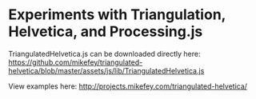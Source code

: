 # Experiments with Triangulation, Helvetica, and Processing.js

TriangulatedHelvetica.js can be downloaded directly here: https://github.com/mikefey/triangulated-helvetica/blob/master/assets/js/lib/TriangulatedHelvetica.js

View examples here: http://projects.mikefey.com/triangulated-helvetica/